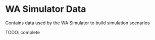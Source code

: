 # WA Simulator Data
Contains data used by the WA Simulator to build simulation scenarios

TODO: complete
